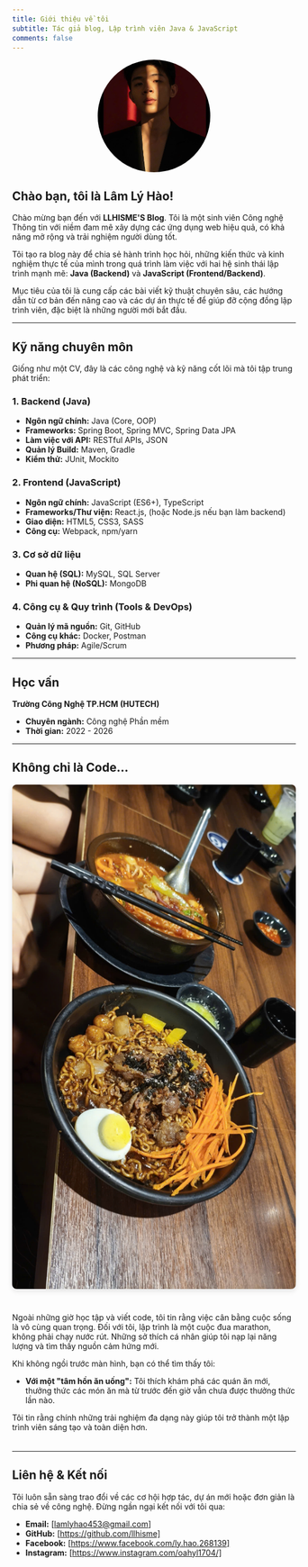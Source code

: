 ```yaml
---
title: Giới thiệu về tôi
subtitle: Tác giả blog, Lập trình viên Java & JavaScript
comments: false
---
```


<img src="/img/avatar.png" alt="Ảnh đại diện của Hào" style="display: block; margin-left: auto; margin-right: auto; width: 200px; height: 200px; border-radius: 50%; object-fit: cover; margin-bottom: 20px;">

## Chào bạn, tôi là Lâm Lý Hào!

Chào mừng bạn đến với **LLHISME'S Blog**. Tôi là một sinh viên Công nghệ Thông tin với niềm đam mê xây dựng các ứng dụng web hiệu quả, có khả năng mở rộng và trải nghiệm người dùng tốt.

Tôi tạo ra blog này để chia sẻ hành trình học hỏi, những kiến thức và kinh nghiệm thực tế của mình trong quá trình làm việc với hai hệ sinh thái lập trình mạnh mẽ: **Java (Backend)** và **JavaScript (Frontend/Backend)**.

Mục tiêu của tôi là cung cấp các bài viết kỹ thuật chuyên sâu, các hướng dẫn từ cơ bản đến nâng cao và các dự án thực tế để giúp đỡ cộng đồng lập trình viên, đặc biệt là những người mới bắt đầu.

---

## Kỹ năng chuyên môn

Giống như một CV, đây là các công nghệ và kỹ năng cốt lõi mà tôi tập trung phát triển:

### 1. Backend (Java)
* **Ngôn ngữ chính:** Java (Core, OOP)
* **Frameworks:** Spring Boot, Spring MVC, Spring Data JPA
* **Làm việc với API:** RESTful APIs, JSON
* **Quản lý Build:** Maven, Gradle
* **Kiểm thử:** JUnit, Mockito

### 2. Frontend (JavaScript)
* **Ngôn ngữ chính:** JavaScript (ES6+), TypeScript
* **Frameworks/Thư viện:** React.js, (hoặc Node.js nếu bạn làm backend)
* **Giao diện:** HTML5, CSS3, SASS
* **Công cụ:** Webpack, npm/yarn

### 3. Cơ sở dữ liệu
* **Quan hệ (SQL):** MySQL, SQL Server
* **Phi quan hệ (NoSQL):** MongoDB

### 4. Công cụ & Quy trình (Tools & DevOps)
* **Quản lý mã nguồn:** Git, GitHub
* **Công cụ khác:** Docker, Postman
* **Phương pháp:** Agile/Scrum

---

## Học vấn

**Trường Công Nghệ TP.HCM (HUTECH)**
* **Chuyên ngành:** Công nghệ Phần mềm
* **Thời gian:** 2022 - 2026

---

## Không chỉ là Code...

<style>
.lifestyle-container {
    display: flex;
    flex-wrap: wrap; /* Cho phép xuống dòng trên di động */
    align-items: flex-start;
    gap: 25px; /* Khoảng cách giữa ảnh và chữ */
    margin-bottom: 20px;
}
.lifestyle-image {
    flex: 1; /* Cột ảnh chiếm 1 phần */
    min-width: 250px; /* Ảnh sẽ không nhỏ hơn 250px */
}
.lifestyle-image img {
    width: 100%;
    border-radius: 8px; /* Bo góc ảnh cho đẹp */
    box-shadow: 0 4px 10px rgba(0,0,0,0.1);
}
.lifestyle-text {
    flex: 2; /* Cột chữ chiếm 2 phần, rộng hơn cột ảnh */
    min-width: 300px;
}
</style>

<div class="lifestyle-container">
    
<div class="lifestyle-image">
    <img src="/img/sothich.jpg" alt="Ảnh mô tả sở thích cá nhân của Hào">
</div>
    
<div class="lifestyle-text">
<p>Ngoài những giờ học tập và viết code, tôi tin rằng việc cân bằng cuộc sống là vô cùng quan trọng. Đối với tôi, lập trình là một cuộc đua marathon, không phải chạy nước rút. Những sở thích cá nhân giúp tôi nạp lại năng lượng và tìm thấy nguồn cảm hứng mới.</p>
        
<p>Khi không ngồi trước màn hình, bạn có thể tìm thấy tôi:</p>
        
<ul>
    <li><strong>Với một "tâm hồn ăn uống":</strong> Tôi thích khám phá các quán ăn mới, thưởng thức các món ăn mà từ trước đến giờ vẫn chưa được thưởng thức lần nào.</li>
</ul>
        
<p>Tôi tin rằng chính những trải nghiệm đa dạng này giúp tôi trở thành một lập trình viên sáng tạo và toàn diện hơn.</p>
</div>
</div>

---

## Liên hệ & Kết nối

Tôi luôn sẵn sàng trao đổi về các cơ hội hợp tác, dự án mới hoặc đơn giản là chia sẻ về công nghệ. Đừng ngần ngại kết nối với tôi qua:

* **Email:** [lamlyhao453@gmail.com]
* **GitHub:** [https://github.com/llhisme]
* **Facebook:** [https://www.facebook.com/ly.hao.268139]
* **Instagram:** [https://www.instagram.com/oahyl1704/]